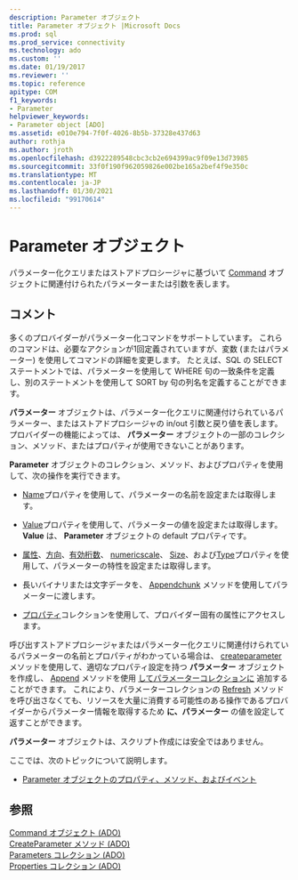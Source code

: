 ```yaml
---
description: Parameter オブジェクト
title: Parameter オブジェクト |Microsoft Docs
ms.prod: sql
ms.prod_service: connectivity
ms.technology: ado
ms.custom: ''
ms.date: 01/19/2017
ms.reviewer: ''
ms.topic: reference
apitype: COM
f1_keywords:
- Parameter
helpviewer_keywords:
- Parameter object [ADO]
ms.assetid: e010e794-7f0f-4026-8b5b-37328e437d63
author: rothja
ms.author: jroth
ms.openlocfilehash: d3922289548cbc3cb2e694399ac9f09e13d73985
ms.sourcegitcommit: 33f0f190f962059826e002be165a2bef4f9e350c
ms.translationtype: MT
ms.contentlocale: ja-JP
ms.lasthandoff: 01/30/2021
ms.locfileid: "99170614"
---
```

# <a name="parameter-object"></a>Parameter オブジェクト
パラメーター化クエリまたはストアドプロシージャに基づいて [Command](./command-object-ado.md) オブジェクトに関連付けられたパラメーターまたは引数を表します。  
  
## <a name="remarks"></a>コメント  
 多くのプロバイダーがパラメーター化コマンドをサポートしています。 これらのコマンドは、必要なアクションが1回定義されていますが、変数 (またはパラメーター) を使用してコマンドの詳細を変更します。 たとえば、SQL の SELECT ステートメントでは、パラメーターを使用して WHERE 句の一致条件を定義し、別のステートメントを使用して SORT by 句の列名を定義することができます。  
  
 **パラメーター** オブジェクトは、パラメーター化クエリに関連付けられているパラメーター、またはストアドプロシージャの in/out 引数と戻り値を表します。 プロバイダーの機能によっては、 **パラメーター** オブジェクトの一部のコレクション、メソッド、またはプロパティが使用できないことがあります。  
  
 **Parameter** オブジェクトのコレクション、メソッド、およびプロパティを使用して、次の操作を実行できます。  
  
-   [Name](./name-property-ado.md)プロパティを使用して、パラメーターの名前を設定または取得します。  
  
-   [Value](./value-property-ado.md)プロパティを使用して、パラメーターの値を設定または取得します。 **Value** は、 **Parameter** オブジェクトの default プロパティです。  
  
-   [属性](./attributes-property-ado.md)、[方向](./direction-property.md)、[有効桁数](./precision-property-ado.md)、 [numericscale](./numericscale-property-ado.md)、 [Size](./size-property-ado-parameter.md)、および[Type](./type-property-ado.md)プロパティを使用して、パラメーターの特性を設定または取得します。  
  
-   長いバイナリまたは文字データを、 [Appendchunk](./appendchunk-method-ado.md) メソッドを使用してパラメーターに渡します。  
  
-   [プロパティ](./properties-collection-ado.md)コレクションを使用して、プロバイダー固有の属性にアクセスします。  
  
 呼び出すストアドプロシージャまたはパラメーター化クエリに関連付けられているパラメーターの名前とプロパティがわかっている場合は、 [createparameter](./createparameter-method-ado.md) メソッドを使用して、適切なプロパティ設定を持つ **パラメーター** オブジェクトを作成し、 [Append](./append-method-ado.md) メソッドを使用 [してパラメーターコレクションに](./parameters-collection-ado.md) 追加することができます。 これにより、パラメーターコレクションの [Refresh](./refresh-method-ado.md) メソッドを呼び出さなくても、リソースを大量に消費する可能性のある操作であるプロバイダーからパラメーター情報を取得するため **に、パラメーター** の値を設定して返すことができます。  
  
 **パラメーター** オブジェクトは、スクリプト作成には安全ではありません。  
  
 ここでは、次のトピックについて説明します。  
  
-   [Parameter オブジェクトのプロパティ、メソッド、およびイベント](./parameter-object-properties-methods-and-events.md)  
  
## <a name="see-also"></a>参照  
 [Command オブジェクト (ADO)](./command-object-ado.md)   
 [CreateParameter メソッド (ADO)](./createparameter-method-ado.md)   
 [Parameters コレクション (ADO)](./parameters-collection-ado.md)   
 [Properties コレクション (ADO)](./properties-collection-ado.md)
